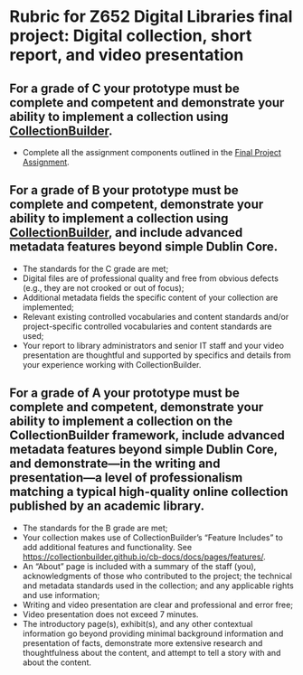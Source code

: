 [cb]: https://collectionbuilder.github.io "CollectionBuilder"
[cbmd]: https://collectionbuilder.github.io/cb-docs/docs/metadata/gh_metadata/ "CollectionBuilder GH Metadata"
# Rubric for Z652 Digital Libraries final project: Digital collection, short report, and video presentation

## For a grade of C your prototype must be complete and competent and demonstrate your ability to implement a collection using [CollectionBuilder][cb].

- Complete all the assignment components outlined in the [Final Project Assignment](assignment\_final\_project.md).


## For a grade of B your prototype must be complete and competent, demonstrate your ability to implement a collection using [CollectionBuilder][cb], and include advanced metadata features beyond simple Dublin Core.
- The standards for the C grade are met;
- Digital files are of professional quality and free from obvious defects (e.g., they are not crooked or out of focus);
- Additional metadata fields the specific content of your collection are implemented;
- Relevant existing controlled vocabularies and content standards and/or project-specific controlled vocabularies and content standards are used;
- Your report to library administrators and senior IT staff and your video presentation are thoughtful and supported by specifics and details from your experience working with CollectionBuilder.

## For a grade of A your prototype must be complete and competent, demonstrate your ability to implement a collection on the CollectionBuilder framework, include advanced metadata features beyond simple Dublin Core, and demonstrate—in the writing and presentation—a level of professionalism matching a typical high-quality online collection published by an academic library.
- The standards for the B grade are met;
- Your collection makes use of CollectionBuilder’s “Feature Includes” to add additional features and functionality. See <https://collectionbuilder.github.io/cb-docs/docs/pages/features/>. 
- An “About” page is included with a summary of the staff (you), acknowledgments of those who contributed to the project; the technical and metadata standards used in the collection; and any applicable rights and use information;
- Writing and video presentation are clear and professional and error free;
- Video presentation does not exceed 7 minutes.
- The introductory page(s), exhibit(s), and any other contextual information go beyond providing minimal background information and presentation of facts, demonstrate more extensive research and thoughtfulness about the content, and attempt to tell a story with and about the content.
